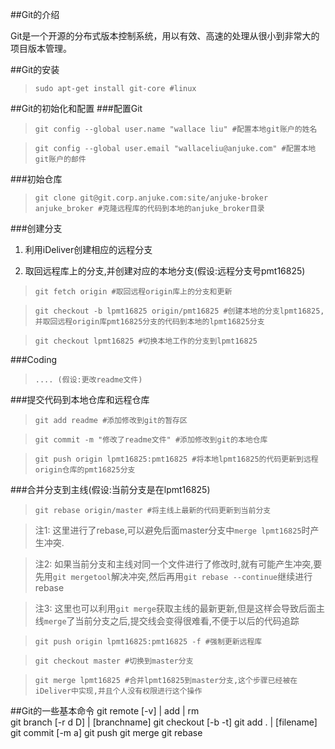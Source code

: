 ##Git的介绍

Git是一个开源的分布式版本控制系统，用以有效、高速的处理从很小到非常大的项目版本管理。

##Git的安装
>````sudo apt-get install git-core #linux````

##Git的初始化和配置
###配置Git

>````git config --global user.name "wallace liu" #配置本地git账户的姓名````

>````git config --global user.email "wallaceliu@anjuke.com" #配置本地git账户的邮件````

###初始仓库
>````git clone git@git.corp.anjuke.com:site/anjuke-broker anjuke_broker #克隆远程库的代码到本地的anjuke_broker目录````

###创建分支
1. 利用iDeliver创建相应的远程分支

2. 取回远程库上的分支,并创建对应的本地分支(假设:远程分支号pmt16825)

>````git fetch origin #取回远程origin库上的分支和更新````

>````git checkout -b lpmt16825 origin/pmt16825 #创建本地的分支lpmt16825,并取回远程origin库pmt16825分支的代码到本地的lpmt16825分支````

>````git checkout lpmt16825 #切换本地工作的分支到lpmt16825````

###Coding
>````.... (假设:更改readme文件)````

###提交代码到本地仓库和远程仓库
>````git add readme #添加修改到git的暂存区````

>````git commit -m "修改了readme文件" #添加修改到git的本地仓库````  

>````git push origin lpmt16825:pmt16825 #将本地lpmt16825的代码更新到远程origin仓库的pmt16825分支````

###合并分支到主线(假设:当前分支是在lpmt16825)
>````git rebase origin/master #将主线上最新的代码更新到当前分支````

>注1: 这里进行了rebase,可以避免后面master分支中````merge lpmt16825````时产生冲突.

>注2: 如果当前分支和主线对同一个文件进行了修改时,就有可能产生冲突,要先用````git mergetool````解决冲突,然后再用````git rebase --continue````继续进行rebase

>注3: 这里也可以利用````git merge````获取主线的最新更新,但是这样会导致后面主线````merge````了当前分支之后,提交线会变得很难看,不便于以后的代码追踪

>````git push origin lpmt16825:pmt16825 -f #强制更新远程库````

>````git checkout master #切换到master分支````

>````git merge lpmt16825 #合并lpmt16825到master分支,这个步骤已经被在iDeliver中实现,并且个人没有权限进行这个操作````

##Git的一些基本命令
git remote [-v] | add | rm         
git branch [-r d D] | [branchname]
git checkout [-b -t]
git add . | [filename]
git commit [-m a]
git push
git merge
git rebase

